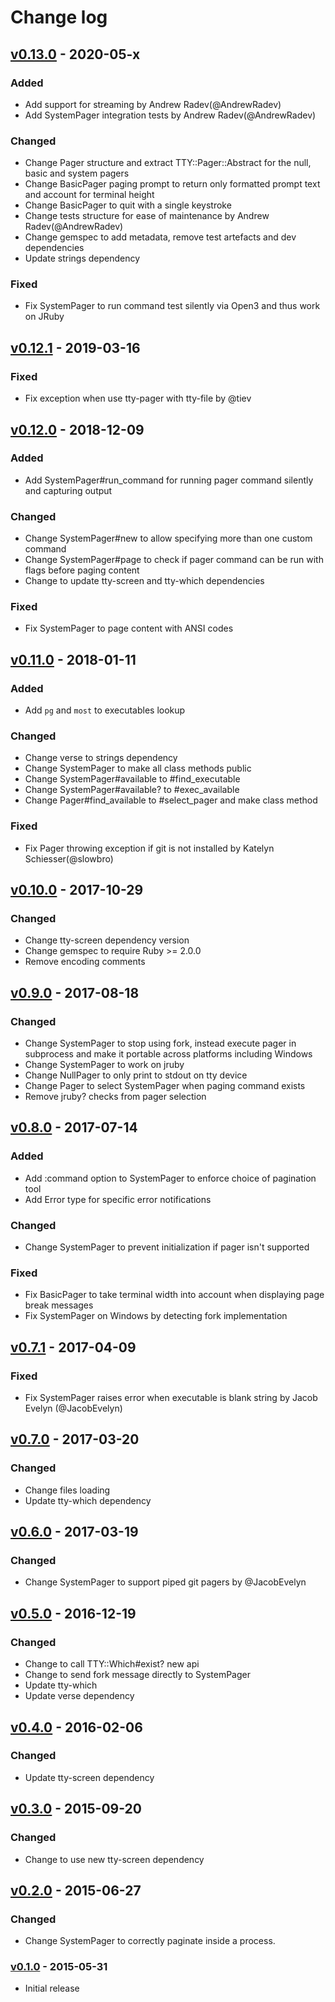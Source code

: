 # Change log

## [v0.13.0] - 2020-05-x

### Added
* Add support for streaming by Andrew Radev(@AndrewRadev)
* Add SystemPager integration tests by Andrew Radev(@AndrewRadev)

### Changed
* Change Pager structure and extract TTY::Pager::Abstract for the null, basic and
  system pagers
* Change BasicPager paging prompt to return only formatted prompt text and
  account for terminal height
* Change BasicPager to quit with a single keystroke
* Change tests structure for ease of maintenance by Andrew Radev(@AndrewRadev)
* Change gemspec to add metadata, remove test artefacts and dev dependencies
* Update strings dependency

### Fixed
* Fix SystemPager to run command test silently via Open3 and thus work on JRuby

## [v0.12.1] - 2019-03-16

### Fixed
* Fix exception when use tty-pager with tty-file by @tiev

## [v0.12.0] - 2018-12-09

### Added
* Add SystemPager#run_command for running pager command silently and capturing output

### Changed
* Change SystemPager#new to allow specifying more than one custom command
* Change SystemPager#page to check if pager command can be run with flags before paging content
* Change to update tty-screen and tty-which dependencies

### Fixed
* Fix SystemPager to page content with ANSI codes

## [v0.11.0] - 2018-01-11

### Added
* Add `pg` and `most` to executables lookup

### Changed
* Change verse to strings dependency
* Change SystemPager to make all class methods public
* Change SystemPager#available to #find_executable
* Change SystemPager#available? to #exec_available
* Change Pager#find_available to #select_pager and make class method

### Fixed
* Fix Pager throwing exception if git is not installed by Katelyn Schiesser(@slowbro)

## [v0.10.0] - 2017-10-29

### Changed
* Change tty-screen dependency version
* Change gemspec to require Ruby >= 2.0.0
* Remove encoding comments

## [v0.9.0] - 2017-08-18

### Changed
* Change SystemPager to stop using fork, instead execute pager in subprocess
  and make it portable across platforms including Windows
* Change SystemPager to work on jruby
* Change NullPager to only print to stdout on tty device
* Change Pager to select SystemPager when paging command exists
* Remove jruby? checks from pager selection

## [v0.8.0] - 2017-07-14

### Added
* Add :command option to SystemPager to enforce choice of pagination tool
* Add Error type for specific error notifications

### Changed
* Change SystemPager to prevent initialization if pager isn't supported

### Fixed
* Fix BasicPager to take terminal width into account when displaying page break messages
* Fix SystemPager on Windows by detecting fork implementation

## [v0.7.1] - 2017-04-09

### Fixed
* Fix SystemPager raises error when executable is blank string by Jacob Evelyn (@JacobEvelyn)

## [v0.7.0] - 2017-03-20

### Changed
* Change files loading
* Update tty-which dependency

## [v0.6.0] - 2017-03-19

### Changed
* Change SystemPager to support piped git pagers by @JacobEvelyn

## [v0.5.0] - 2016-12-19

### Changed
* Change to call TTY::Which#exist? new api
* Change to send fork message directly to SystemPager
* Update tty-which
* Update verse dependency

## [v0.4.0] - 2016-02-06

### Changed
* Update tty-screen dependency

## [v0.3.0] - 2015-09-20

### Changed
* Change to use new tty-screen dependency

## [v0.2.0] - 2015-06-27

### Changed
* Change SystemPager to correctly paginate inside a process.

### [v0.1.0] - 2015-05-31

* Initial release

[v0.13.0]: https://github.com/piotrmurach/tty-pager/compare/v0.12.1...v0.13.0
[v0.12.1]: https://github.com/piotrmurach/tty-pager/compare/v0.12.0...v0.12.1
[v0.12.0]: https://github.com/piotrmurach/tty-pager/compare/v0.11.0...v0.12.0
[v0.11.0]: https://github.com/piotrmurach/tty-pager/compare/v0.10.0...v0.11.0
[v0.10.0]: https://github.com/piotrmurach/tty-pager/compare/v0.9.0...v0.10.0
[v0.9.0]: https://github.com/piotrmurach/tty-pager/compare/v0.8.0...v0.9.0
[v0.8.0]: https://github.com/piotrmurach/tty-pager/compare/v0.7.1...v0.8.0
[v0.7.1]: https://github.com/piotrmurach/tty-pager/compare/v0.7.0...v0.7.1
[v0.7.0]: https://github.com/piotrmurach/tty-pager/compare/v0.6.0...v0.7.0
[v0.6.0]: https://github.com/piotrmurach/tty-pager/compare/v0.5.0...v0.6.0
[v0.5.0]: https://github.com/piotrmurach/tty-pager/compare/v0.4.0...v0.5.0
[v0.4.0]: https://github.com/piotrmurach/tty-pager/compare/v0.3.0...v0.4.0
[v0.3.0]: https://github.com/piotrmurach/tty-pager/compare/v0.2.0...v0.3.0
[v0.2.0]: https://github.com/piotrmurach/tty-pager/compare/v0.1.0...v0.2.0
[v0.1.0]: https://github.com/piotrmurach/tty-pager/compare/v0.1.0
